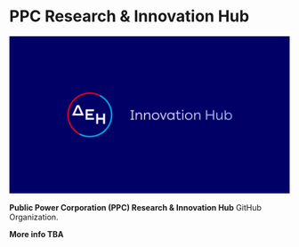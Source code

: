 # PPC Research & Innovation Hub

![Public Power Corporation (PPC) Research & Innovation Hub logo](./assets/ppcrnilogo.png)

**Public Power Corporation (PPC) Research & Innovation Hub** GitHub Organization.

**More info TBA**

